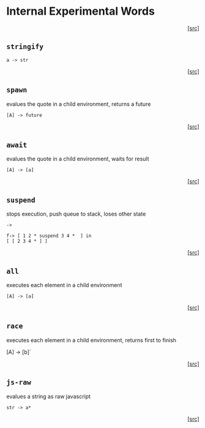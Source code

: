 # Internal Experimental Words
<div style="text-align: right"><a href="https:/github.com/Hypercubed/f-flat_node/blob/master/src/core/experimental.ts#L28">[src]</a></div>

## `stringify`

`a -> str`
<div style="text-align: right"><a href="https:/github.com/Hypercubed/f-flat_node/blob/master/src/core/experimental.ts#L35">[src]</a></div>

## `spawn`

evalues the quote in a child environment, returns a future

`[A] -> future`
<div style="text-align: right"><a href="https:/github.com/Hypercubed/f-flat_node/blob/master/src/core/experimental.ts#L46">[src]</a></div>

## `await`

evalues the quote in a child environment, waits for result

`[A] -> [a]`
<div style="text-align: right"><a href="https:/github.com/Hypercubed/f-flat_node/blob/master/src/core/experimental.ts#L57">[src]</a></div>

## `suspend`

stops execution, push queue to stack, loses other state

`->`

```
f♭> [ 1 2 * suspend 3 4 *  ] in
[ [ 2 3 4 * ] ]
```
<div style="text-align: right"><a href="https:/github.com/Hypercubed/f-flat_node/blob/master/src/core/experimental.ts#L77">[src]</a></div>

## `all`

executes each element in a child environment

`[A] -> [a]`
<div style="text-align: right"><a href="https:/github.com/Hypercubed/f-flat_node/blob/master/src/core/experimental.ts#L88">[src]</a></div>

## `race`

executes each element in a child environment, returns first to finish

[A] -> [b]`
<div style="text-align: right"><a href="https:/github.com/Hypercubed/f-flat_node/blob/master/src/core/experimental.ts#L99">[src]</a></div>

## `js-raw`

evalues a string as raw javascript

`str -> a*`
<div style="text-align: right"><a href="https:/github.com/Hypercubed/f-flat_node/blob/master/src/core/experimental.ts#L110">[src]</a></div>

